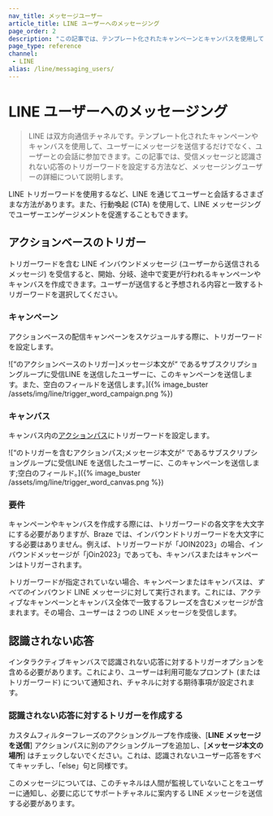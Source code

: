 ```yaml
---
nav_title: メッセージユーザー
article_title: LINE ユーザーへのメッセージング
page_order: 2
description: "この記事では、テンプレート化されたキャンペーンとキャンバスを使用してユーザーとチャットする方法について説明します。"
page_type: reference
channel:
 - LINE
alias: /line/messaging_users/
---
```


# LINE ユーザーへのメッセージング

> LINE は双方向通信チャネルです。テンプレート化されたキャンペーンやキャンバスを使用して、ユーザーにメッセージを送信するだけでなく、ユーザーとの会話に参加できます。この記事では、受信メッセージと認識されない応答のトリガーワードを設定する方法など、メッセージングユーザーの詳細について説明します。

LINE トリガーワードを使用するなど、LINE を通じてユーザーと会話するさまざまな方法があります。また、行動喚起 (CTA) を使用して、LINE メッセージングでユーザーエンゲージメントを促進することもできます。

## アクションベースのトリガー

トリガーワードを含む LINE インバウンドメッセージ (ユーザーから送信されるメッセージ) を受信すると、開始、分岐、途中で変更が行われるキャンペーンやキャンバスを作成できます。ユーザーが送信すると予想される内容と一致するトリガーワードを選択してください。

### キャンペーン

アクションベースの配信キャンペーンをスケジュールする際に、トリガーワードを設定します。

\![“のアクションベースのトリガー]メッセージ本文が“ であるサブスクリプショングループに受信LINE を送信したユーザーに、このキャンペーンを送信します。また、空白のフィールドを送信します。]({% image_buster /assets/img/line/trigger_word_campaign.png %})

### キャンバス

キャンバス内の[アクションパス]({{site.baseurl}}/user_guide/engagement_tools/canvas/canvas_components/action_paths)にトリガーワードを設定します。

\![“のトリガーを含むアクションパス;メッセージ本文が“ であるサブスクリプショングループに受信LINE を送信したユーザーに、このキャンペーンを送信します;空白のフィールド。]({% image_buster /assets/img/line/trigger_word_canvas.png %})

### 要件

キャンペーンやキャンバスを作成する際には、トリガーワードの各文字を大文字にする必要がありますが、Braze では、インバウンドトリガーワードを大文字にする必要はありません。例えば、トリガーワードが「JOIN2023」の場合、インバウンドメッセージが「jOin2023」であっても、キャンバスまたはキャンペーンはトリガーされます。

トリガーワードが指定されていない場合、キャンペーンまたはキャンバスは、*すべての*インバウンド LINE メッセージに対して実行されます。これには、アクティブなキャンペーンとキャンバス全体で一致するフレーズを含むメッセージが含まれます。その場合、ユーザーは 2 つの LINE メッセージを受信します。

## 認識されない応答

インタラクティブキャンバスで認識されない応答に対するトリガーオプションを含める必要があります。これにより、ユーザーは利用可能なプロンプト (またはトリガーワード) について通知され、チャネルに対する期待事項が設定されます。

### 認識されない応答に対するトリガーを作成する

カスタムフィルターフレーズのアクショングループを作成後、[**LINE メッセージを送信**] アクションパスに別のアクショングループを追加し、[**メッセージ本文の場所**] はチェックしないでください。これは、認識されないユーザー応答をすべてキャッチし、「else」句と同様です。

このメッセージについては、このチャネルは人間が監視していないことをユーザーに通知し、必要に応じてサポートチャネルに案内する LINE メッセージを送信する必要があります。

